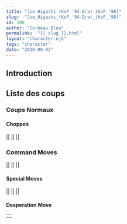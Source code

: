 ```yaml
---
title: "Joe Higashi (KoF '94-Era) (KoF '98)"
slug:  "Joe_Higashi_(KoF_'94-Era)_(KoF_'98)"
id: 196
author: "Corbeau Bleu"
permalink:  "{{ slug }}.html"
layout: "character.njk"
tags: "character"
date: "2010-08-02"
---
```


## Introduction

## Liste des coups

### Coups Normaux

#### Choppes

||
||
||

### Command Moves

||
||
||

#### Special Moves

||
||
||

#### Desperation Move

|     |
|-----|
|     |
